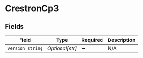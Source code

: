 # CrestronCp3


## Fields

| Field              | Type               | Required           | Description        |
| ------------------ | ------------------ | ------------------ | ------------------ |
| `version_string`   | *Optional[str]*    | :heavy_minus_sign: | N/A                |